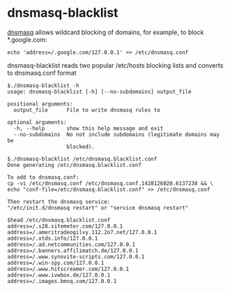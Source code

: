 # dnsmasq-blacklist

[dnsmasq](https://wiki.gentoo.org/wiki/Dnsmasq) allows wildcard blocking of domains, for example, to block *.google.com:

```
echo 'address=/.google.com/127.0.0.1' >> /etc/dnsmasq.conf
```

dnsmasq-blacklist reads two popular /etc/hosts blocking lists and converts to dnsmasq.conf format


```
$./dnsmasq-blacklist -h
usage: dnsmasq-blacklist [-h] [--no-subdomains] output_file

positional arguments:
  output_file      File to write dnsmasq rules to

optional arguments:
  -h, --help       show this help message and exit
  --no-subdomains  No not include subdomains (legitimate domains may be
                   blocked).

$./dnsmasq-blacklist /etc/dnsmasq.blacklist.conf
Done generating /etc/dnsmasq.blacklist.conf

To add to dnsmasq.conf:
cp -vi /etc/dnsmasq.conf /etc/dnsmasq.conf.1428126020.6137238 && \
echo "conf-file=/etc/dnsmasq.blacklist.conf" >> /etc/dnsmasq.conf

Then restart the dnsmasq service:
"/etc/init.d/dnsmasq restart" or "service dnsmasq restart"

$head /etc/dnsmasq.blacklist.conf
address=/.s28.sitemeter.com/127.0.0.1
address=/.ameritradeogilvy.112.2o7.net/127.0.0.1
address=/.xtds.info/127.0.0.1
address=/.ad.netcommunities.com/127.0.0.1
address=/.banners.affilimatch.de/127.0.0.1
address=/.www.synovite-scripts.com/127.0.0.1
address=/.win-spy.com/127.0.0.1
address=/.www.hitscreamer.com/127.0.0.1
address=/.www.ivwbox.de/127.0.0.1
address=/.images.bmnq.com/127.0.0.1

```
